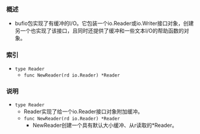 ### 概述
+ bufio包实现了有缓冲的I/O。它包装一个io.Reader或io.Writer接口对象，创建另一个也实现了该接口，且同时还提供了缓冲和一些文本I/O的帮助函数的对象。

### 索引

+ `type Reader`
    + `func NewReader(rd io.Reader) *Reader`

### 说明

+ `type Reader`
    + Reader实现了给一个io.Reader接口对象附加缓冲。
    + `func NewReader(rd io.Reader) *Reader`
        + NewReader创建一个具有默认大小缓冲、从r读取的*Reader。